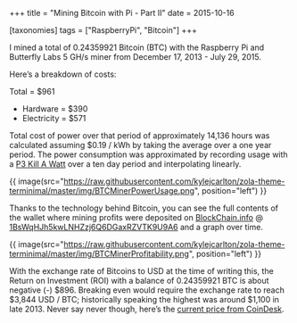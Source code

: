 +++
title = "Mining Bitcoin with Pi - Part II"
date = 2015-10-16

[taxonomies]
tags = ["RaspberryPi", "Bitcoin"]
+++

I mined a total of 0.24359921 Bitcoin (BTC) with the Raspberry Pi and Butterfly Labs 5 GH/s miner from December 17, 2013 - July 29, 2015. 

Here’s a breakdown of costs: 

Total = $961
- Hardware = $390
- Electricity = $571

Total cost of power over that period of approximately 14,136 hours was calculated assuming $0.19 / kWh by taking the average over a one year period. The power consumption was approximated by recording usage with a [P3 Kill A Watt](http://www.p3international.com/products/p4400.html) over a ten day period and interpolating linearly.

{{ image(src="https://raw.githubusercontent.com/kylejcarlton/zola-theme-terminimal/master/img/BTCMinerPowerUsage.png",
         position="left") }}

Thanks to the technology behind Bitcoin, you can see the full contents of the wallet where mining profits were deposited on [BlockChain.info](https://www.blockchain.com/explorer) @ [1BsWqHJh5kwLNHZzj6Q6DGaxRZVTK9U9A6](https://blockchain.info/address/1BsWqHJh5kwLNHZzj6Q6DGaxRZVTK9U9A6) and a graph over time. 

{{ image(src="https://raw.githubusercontent.com/kylejcarlton/zola-theme-terminimal/master/img/BTCMinerProfitability.png",
         position="left") }}

With the exchange rate of Bitcoins to USD at the time of writing this, the Return on Investment (ROI) with a balance of 0.24359921 BTC is about negative (-) $896. Breaking even would require the exchange rate to reach $3,844 USD / BTC; historically speaking the highest was around $1,100 in late 2013. Never say never though, here’s the [current price from CoinDesk](https://www.coindesk.com/price/bitcoin/).